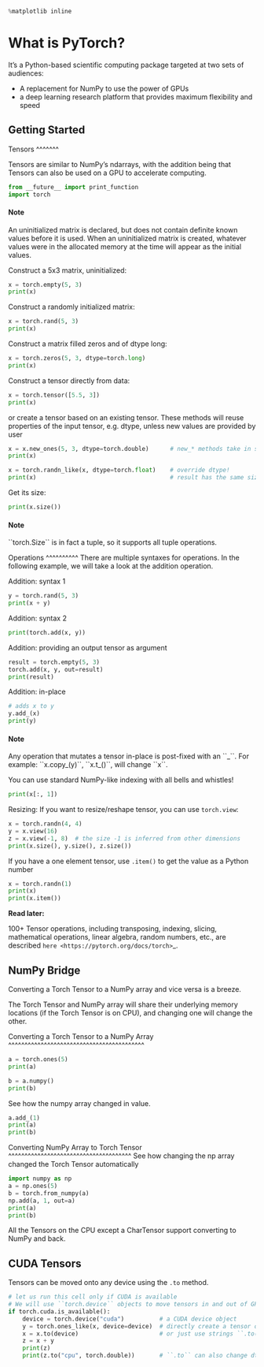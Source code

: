 

```python
%matplotlib inline
```


What is PyTorch?
================

It’s a Python-based scientific computing package targeted at two sets of
audiences:

-  A replacement for NumPy to use the power of GPUs
-  a deep learning research platform that provides maximum flexibility
   and speed

Getting Started
---------------

Tensors
^^^^^^^

Tensors are similar to NumPy’s ndarrays, with the addition being that
Tensors can also be used on a GPU to accelerate computing.




```python
from __future__ import print_function
import torch
```

<div class="alert alert-info"><h4>Note</h4><p>An uninitialized matrix is declared,
    but does not contain definite known
    values before it is used. When an
    uninitialized matrix is created,
    whatever values were in the allocated
    memory at the time will appear as the initial values.</p></div>



Construct a 5x3 matrix, uninitialized:




```python
x = torch.empty(5, 3)
print(x)
```

Construct a randomly initialized matrix:




```python
x = torch.rand(5, 3)
print(x)
```

Construct a matrix filled zeros and of dtype long:




```python
x = torch.zeros(5, 3, dtype=torch.long)
print(x)
```

Construct a tensor directly from data:




```python
x = torch.tensor([5.5, 3])
print(x)
```

or create a tensor based on an existing tensor. These methods
will reuse properties of the input tensor, e.g. dtype, unless
new values are provided by user




```python
x = x.new_ones(5, 3, dtype=torch.double)      # new_* methods take in sizes
print(x)

x = torch.randn_like(x, dtype=torch.float)    # override dtype!
print(x)                                      # result has the same size
```

Get its size:




```python
print(x.size())
```

<div class="alert alert-info"><h4>Note</h4><p>``torch.Size`` is in fact a tuple, so it supports all tuple operations.</p></div>

Operations
^^^^^^^^^^
There are multiple syntaxes for operations. In the following
example, we will take a look at the addition operation.

Addition: syntax 1




```python
y = torch.rand(5, 3)
print(x + y)
```

Addition: syntax 2




```python
print(torch.add(x, y))
```

Addition: providing an output tensor as argument




```python
result = torch.empty(5, 3)
torch.add(x, y, out=result)
print(result)
```

Addition: in-place




```python
# adds x to y
y.add_(x)
print(y)
```

<div class="alert alert-info"><h4>Note</h4><p>Any operation that mutates a tensor in-place is post-fixed with an ``_``.
    For example: ``x.copy_(y)``, ``x.t_()``, will change ``x``.</p></div>

You can use standard NumPy-like indexing with all bells and whistles!




```python
print(x[:, 1])
```

Resizing: If you want to resize/reshape tensor, you can use ``torch.view``:




```python
x = torch.randn(4, 4)
y = x.view(16)
z = x.view(-1, 8)  # the size -1 is inferred from other dimensions
print(x.size(), y.size(), z.size())
```

If you have a one element tensor, use ``.item()`` to get the value as a
Python number




```python
x = torch.randn(1)
print(x)
print(x.item())
```

**Read later:**


  100+ Tensor operations, including transposing, indexing, slicing,
  mathematical operations, linear algebra, random numbers, etc.,
  are described
  `here <https://pytorch.org/docs/torch>`_.

NumPy Bridge
------------

Converting a Torch Tensor to a NumPy array and vice versa is a breeze.

The Torch Tensor and NumPy array will share their underlying memory
locations (if the Torch Tensor is on CPU), and changing one will change
the other.

Converting a Torch Tensor to a NumPy Array
^^^^^^^^^^^^^^^^^^^^^^^^^^^^^^^^^^^^^^^^^^




```python
a = torch.ones(5)
print(a)
```


```python
b = a.numpy()
print(b)
```

See how the numpy array changed in value.




```python
a.add_(1)
print(a)
print(b)
```

Converting NumPy Array to Torch Tensor
^^^^^^^^^^^^^^^^^^^^^^^^^^^^^^^^^^^^^^
See how changing the np array changed the Torch Tensor automatically




```python
import numpy as np
a = np.ones(5)
b = torch.from_numpy(a)
np.add(a, 1, out=a)
print(a)
print(b)
```

All the Tensors on the CPU except a CharTensor support converting to
NumPy and back.

CUDA Tensors
------------

Tensors can be moved onto any device using the ``.to`` method.




```python
# let us run this cell only if CUDA is available
# We will use ``torch.device`` objects to move tensors in and out of GPU
if torch.cuda.is_available():
    device = torch.device("cuda")          # a CUDA device object
    y = torch.ones_like(x, device=device)  # directly create a tensor on GPU
    x = x.to(device)                       # or just use strings ``.to("cuda")``
    z = x + y
    print(z)
    print(z.to("cpu", torch.double))       # ``.to`` can also change dtype together!
```
